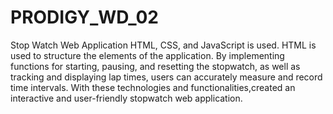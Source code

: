 # PRODIGY_WD_02
Stop Watch Web Application
HTML, CSS, and JavaScript is used. 
HTML is used to structure the elements of the application. By implementing functions for starting, pausing, and resetting the stopwatch, as well as tracking and displaying lap times, users can accurately measure and record time intervals. With these technologies and functionalities,created an interactive and user-friendly stopwatch web application.
